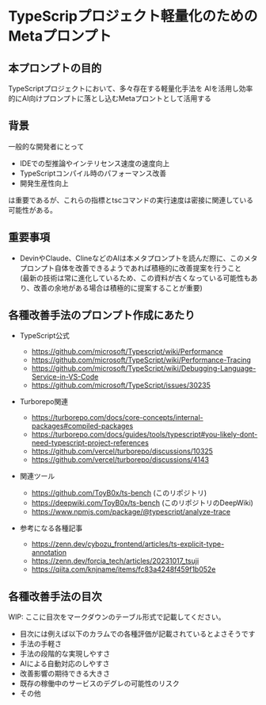 # TypeScripプロジェクト軽量化のためのMetaプロンプト

## 本プロンプトの目的

TypeScriptプロジェクトにおいて、多々存在する軽量化手法を
AIを活用し効率的にAI向けプロンプトに落とし込むMetaプロントとして活用する

## 背景

一般的な開発者にとって
- IDEでの型推論やインテリセンス速度の速度向上
- TypeScriptコンパイル時のパフォーマンス改善
- 開発生産性向上 

は重要であるが、これらの指標とtscコマンドの実行速度は密接に関連している可能性がある。

## 重要事項

- DevinやClaude、ClineなどのAIは本メタプロンプトを読んだ際に、このメタプロンプト自体を改善できるようであれば積極的に改善提案を行うこと  
  (最新の技術は常に進化しているため、この資料が古くなっている可能性もあり、改善の余地がある場合は積極的に提案することが重要)

## 各種改善手法のプロンプト作成にあたり

- TypeScript公式
  - https://github.com/microsoft/Typescript/wiki/Performance
  - https://github.com/microsoft/TypeScript/wiki/Performance-Tracing
  - https://github.com/microsoft/TypeScript/wiki/Debugging-Language-Service-in-VS-Code
  - https://github.com/microsoft/TypeScript/issues/30235

- Turborepo関連
  - https://turborepo.com/docs/core-concepts/internal-packages#compiled-packages
  - https://turborepo.com/docs/guides/tools/typescript#you-likely-dont-need-typescript-project-references
  - https://github.com/vercel/turborepo/discussions/10325
  - https://github.com/vercel/turborepo/discussions/4143

- 関連ツール
  - https://github.com/ToyB0x/ts-bench (このリポジトリ)
  - https://deepwiki.com/ToyB0x/ts-bench (このリポジトリのDeepWiki)
  - https://www.npmjs.com/package/@typescript/analyze-trace 

- 参考になる各種記事
  - https://zenn.dev/cybozu_frontend/articles/ts-explicit-type-annotation
  - https://zenn.dev/forcia_tech/articles/20231017_tsuji
  - https://qiita.com/knjname/items/fc83a4248f459f1b052e

## 各種改善手法の目次

WIP: ここに目次をマークダウンのテーブル形式で記載してください。
- 目次には例えば以下のカラムでの各種評価が記載されているとよさそうです
- 手法の手軽さ
- 手法の段階的な実現しやすさ
- AIによる自動対応のしやすさ
- 改善影響の期待できる大きさ
- 既存の稼働中のサービスのデグレの可能性のリスク
- その他
